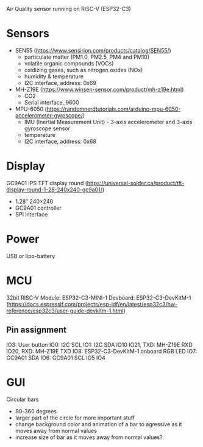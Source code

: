Air Quality sensor running on RISC-V (ESP32-C3)

# Sensors
- SEN55 (https://www.sensirion.com/products/catalog/SEN55/)
  - particulate matter (PM1.0, PM2.5, PM4 and PM10)
  - volatile organic compounds (VOCs)
  - oxidizing gases, such as nitrogen oxides (NOx)
  - humidity & temperature
  - I2C interface, address: 0x69
- MH-Z19E (https://www.winsen-sensor.com/product/mh-z19e.html)
  - CO2
  - Serial interface, 9600
- MPU-6050 (https://randomnerdtutorials.com/arduino-mpu-6050-accelerometer-gyroscope/)
  - IMU (Inertial Measurement Unit) - 3-axis accelerometer and 3-axis gyroscope sensor
  - temperature
  - I2C interface, address: 0x68

# Display
GC9A01 IPS TFT display round (https://universal-solder.ca/product/tft-display-round-1-28-240x240-gc9a01/)
- 1.28″ 240×240
- GC9A01 controller
- SPI interface

# Power
USB or lipo-battery

# MCU
32bit RISC-V
Module: ESP32-C3-MINI-1
Devboard: ESP32-C3-DevKitM-1 (https://docs.espressif.com/projects/esp-idf/en/latest/esp32c3/hw-reference/esp32c3/user-guide-devkitm-1.html)

## Pin assignment
IO3:			User button
IO0: 			I2C SCL
IO1: 			I2C SDA
IO10
IO21, TXD: 		MH-Z19E RXD
IO20, RXD: 		MH-Z19E TXD
IO8: 			ESP32-C3-DevKitM-1 onboard RGB LED
IO7: 			GC9A01 SDA
IO6:			GC9A01 SCL
IO5
IO4

# GUI
Circular bars
- 90-360 degrees
- larger part of the circle for more important stuff
- change background color and animation of a bar to agressive as it moves away from normal values
- increase size of bar as it moves away from normal values?
